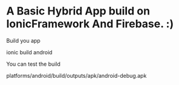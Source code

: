 A Basic Hybrid App build on IonicFramework And Firebase. :) 
=====================
Build you app 

ionic build android

You can test the build 

platforms/android/build/outputs/apk/android-debug.apk